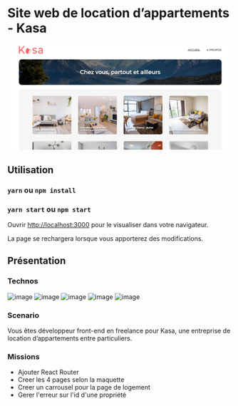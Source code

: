 # Site web de location d’appartements  - Kasa 

![Page d'acceuil du site Kasa](src/assets/images/Kasa-thumbnail.png)

## Utilisation

### `yarn` ou `npm install`
### `yarn start` ou `npm start`

Ouvrir [http://localhost:3000](http://localhost:3000) pour le visualiser dans votre navigateur.

La page se rechargera lorsque vous apporterez des modifications.

## Présentation
### Technos
![image](https://img.shields.io/badge/HTML5-E34F26?style=for-the-badge&logo=html5&logoColor=white)
![image](https://img.shields.io/badge/CSS3-1572B6?style=for-the-badge&logo=css3&logoColor=white)
![image](https://img.shields.io/badge/JavaScript-323330?style=for-the-badge&logo=javascript&logoColor=F7DF1E)
![image](https://shields.io/badge/react-black?logo=react&style=for-the-badge)
![image](https://img.shields.io/badge/Sass-CC6699?style=flat-square&logo=Sass&logoColor=white)

### Scenario 
Vous êtes développeur front-end en freelance pour Kasa, une entreprise de location d’appartements entre particuliers.

### Missions
+ Ajouter React Router
+ Creer les 4 pages selon la maquette
+ Creer un carrousel pour la page de logement
+ Gerer l'erreur sur l'id d'une propriété
